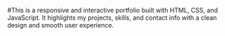 #This is a responsive and interactive portfolio built with HTML, CSS, and JavaScript. 
It highlights my projects, skills, and contact info with a clean design and smooth user experience.
